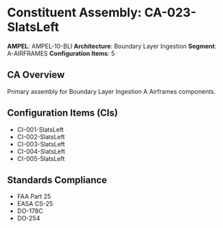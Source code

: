 # Constituent Assembly: CA-023-SlatsLeft

**AMPEL**: AMPEL-10-BLI
**Architecture**: Boundary Layer Ingestion
**Segment**: A-AIRFRAMES
**Configuration Items**: 5

## CA Overview
Primary assembly for Boundary Layer Ingestion A Airframes components.

## Configuration Items (CIs)
- CI-001-SlatsLeft
- CI-002-SlatsLeft
- CI-003-SlatsLeft
- CI-004-SlatsLeft
- CI-005-SlatsLeft

## Standards Compliance
- FAA Part 25
- EASA CS-25
- DO-178C
- DO-254
